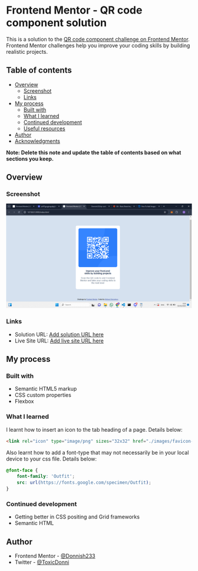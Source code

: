 # Frontend Mentor - QR code component solution

This is a solution to the [QR code component challenge on Frontend Mentor](https://www.frontendmentor.io/challenges/qr-code-component-iux_sIO_H). Frontend Mentor challenges help you improve your coding skills by building realistic projects. 

## Table of contents

- [Overview](#overview)
  - [Screenshot](#screenshot)
  - [Links](#links)
- [My process](#my-process)
  - [Built with](#built-with)
  - [What I learned](#what-i-learned)
  - [Continued development](#continued-development)
  - [Useful resources](#useful-resources)
- [Author](#author)
- [Acknowledgments](#acknowledgments)

**Note: Delete this note and update the table of contents based on what sections you keep.**

## Overview

### Screenshot

![my solution](./screenshot.jpg)

### Links

- Solution URL: [Add solution URL here](https://github.com/Donnish233/qr-code-component.git)
- Live Site URL: [Add live site URL here](https://donnish233.github.io/qr-code-component/)

## My process

### Built with

- Semantic HTML5 markup
- CSS custom properties
- Flexbox

### What I learned

I learnt how to insert an icon to the tab heading of a page. Details below:
```html
<link rel="icon" type="image/png" sizes="32x32" href="./images/favicon-32x32.png">
```
Also learnt how to add a font-type that may not necessarily be in your local device to your css file. Details below:
```css
@font-face {
    font-family: 'Outfit';
    src: url(https://fonts.google.com/specimen/Outfit);
}
```

### Continued development

- Getting better in CSS positing and Grid frameworks
- Semantic HTML

## Author

- Frontend Mentor - [@Donnish233](https://www.frontendmentor.io/profile/Donnish233)
- Twitter - [@ToxicDonni](https://www.twitter.com/ToxicDonni)



